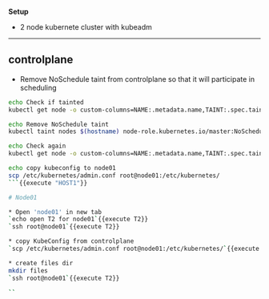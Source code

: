 
<b>Setup</b>

* 2 node kubernete cluster with kubeadm
---

## controlplane

* Remove NoSchedule taint from controlplane so that it will participate in scheduling

``` bash
echo Check if tainted
kubectl get node -o custom-columns=NAME:.metadata.name,TAINT:.spec.taints[*].effect

echo Remove NoSchedule taint
kubectl taint nodes $(hostname) node-role.kubernetes.io/master:NoSchedule-

echo Check again
kubectl get node -o custom-columns=NAME:.metadata.name,TAINT:.spec.taints[*].effect

echo copy kubeconfig to node01
scp /etc/kubernetes/admin.conf root@node01:/etc/kubernetes/
```{{execute "HOST1"}}

# Node01

* Open 'node01' in new tab
`echo open T2 for node01`{{execute T2}}
`ssh root@node01`{{execute T2}}

* copy KubeConfig from controlplane
`scp /etc/kubernetes/admin.conf root@node01:/etc/kubernetes/`{{execute "HOST1"}}

* create files dir
mkdir files
`ssh root@node01`{{execute T2}}

``



